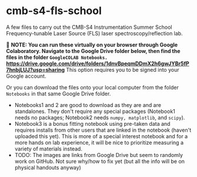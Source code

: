 # cmb-s4-fls-school
A few files to carry out the CMB-S4 Instrumentation Summer School Frequency-tunable Laser Source (FLS) laser spectroscopy/reflection lab. 

👋 **NOTE: You can run these virtually on your browser through Google Colaboratory. Navigate to the Google Drive folder below, then find the files in the folder `GoogleCOLAB Notebooks.` https://drive.google.com/drive/folders/1dnvBpeqmDDmX2h6gwJYBr5fP7hnbjLUJ?usp=sharing** This option requires you to be signed into your Google account.

Or you can download the files onto your local computer from the folder `Notebooks` in that same Google Drive folder.

* Notebooks1 and 2 are good to download as they are and are standalones. They don't require any special packages (Notebook1 needs no packages; Notebook2 needs `numpy, matplotlib`, and `scipy`).
* Notebook3 is a bonus fitting notebook using pre-taken data and requires installs from other users that are linked in the notebook (haven't uploaded this yet). This is more of a special interest notebook and for a more hands on lab experience, it will be nice to prioritize measuring a variety of materials instead.
* TODO: The images are links from Google Drive but seem to randomly work on GitHub. Not sure why/how to fix yet (but all the info will be on physical handouts anyway)
